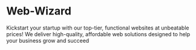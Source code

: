 # Web-Wizard
Kickstart your startup with our top-tier, functional websites at unbeatable prices! We deliver high-quality, affordable web solutions designed to help your business grow and succeed
